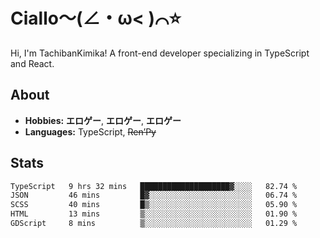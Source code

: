# Ciallo～(∠・ω< )⌒⭐️

Hi, I'm TachibanKimika! A front-end developer specializing in TypeScript and React.

## About
- **Hobbies:** **エロゲー**, **エロゲー**, **エロゲー**
- **Languages:** TypeScript, ~~Ren’Py~~

## Stats
<!--START_SECTION:waka-->

```txt
TypeScript   9 hrs 32 mins   ████████████████████▓░░░░   82.74 %
JSON         46 mins         █▓░░░░░░░░░░░░░░░░░░░░░░░   06.74 %
SCSS         40 mins         █▒░░░░░░░░░░░░░░░░░░░░░░░   05.90 %
HTML         13 mins         ▒░░░░░░░░░░░░░░░░░░░░░░░░   01.90 %
GDScript     8 mins          ▒░░░░░░░░░░░░░░░░░░░░░░░░   01.29 %
```

<!--END_SECTION:waka-->

<!-- ![Metrics](https://metrics.lecoq.io/TachibanaKimika?template=classic&base.activity=0&base.community=0&base.repositories=0&languages=1&isocalendar=1&isocalendar.duration=half-year&languages.limit=8&languages.sections=most-used&languages.colors=github&languages.threshold=0%25&languages.indepth=false&languages.recent.load=300&languages.recent.days=14&config.timezone=Asia%2FShanghai)
 -->
